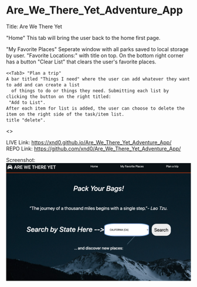 # Are_We_There_Yet_Adventure_App

<Top of page>
  
  <Top Header>
Title: Are We There Yet
  
   <Tab1> "Home"
      This tab will bring the user back to the home first page.
  
   <Tab2> "My Favorite Places"
      Seperate window with all parks saved to local storage by user. "Favorite Locations:" with title on top.
      On the bottom right corner has a button "Clear List" that clears the user's favorite places.
  
    <<Tab3> "Plan a trip"
    A bar titled "Things I need" where the user can add whatever they want to add and can create a list
      of things to do or things they need. Submitting each list by clicking the button on the right titled:
     "Add to List".
    After each item for list is added, the user can choose to delete the item on the right side of the task/item list.
    title "delete".
  <<End of Header>>

  
LIVE Link:
https://xnd0.github.io/Are_We_There_Yet_Adventure_App/
<br>
REPO Link:
https://github.com/xnd0/Are_We_There_Yet_Adventure_App/


Screenshot:
![Landing Page](Landing_Page.png)

